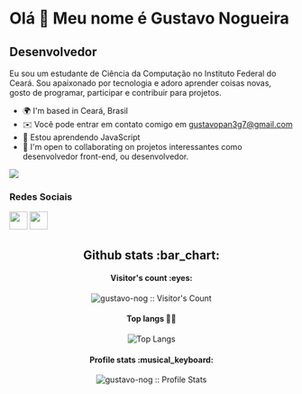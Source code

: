 Olá 👋 Meu nome é Gustavo Nogueira
==================================

Desenvolvedor
-------------

Eu sou um estudante de Ciência da Computação no Instituto Federal do Ceará. Sou apaixonado por tecnologia e adoro aprender coisas novas, gosto de programar, participar e contribuir para projetos.

* 🌍  I'm based in Ceará, Brasil
* ✉️ Você pode entrar em contato comigo em [gustavopan3g7@gmail.com](mailto:gustavopan3g7@gmail.com)
* 🧠 Estou aprendendo JavaScript
* 🤝  I'm open to collaborating on projetos interessantes como desenvolvedor front-end, ou desenvolvedor.

<a href="https://www.github.com/gustavo-nog" target="_blank" rel="noreferrer"><img
src="https://img.shields.io/github/followers/gustavo-nog?logo=github&style=for-the-badge&color=0891b2&labelColor=1c1917" /></a>

### Redes Sociais

<p align="left"> <a href="https://www.github.com/gustavo-nog" target="_blank" rel="noreferrer"><img src="https://raw.githubusercontent.com/danielcranney/readme-generator/main/public/icons/socials/github.svg" width="32" height="32" /></a>
<a href="https://www.linkedin.com/in/gustavo-alves-nogueira/" target="_blank" rel="noreferrer"><img src="https://raw.githubusercontent.com/danielcranney/readme-generator/main/public/icons/socials/linkedin.svg" width="32" height="32" /></a></p>

<h2 align="center">Github stats :bar_chart:</h2>

<h4 align="center">Visitor's count :eyes:</h4>

<p align="center"><img src="https://profile-counter.glitch.me/gustavo-nog/count.svg" alt="gustavo-nog :: Visitor's Count" /></p>

<h4 align="center">Top langs 👨‍💻</h4>

<p align="center"><img src="https://github-readme-stats.vercel.app/api/top-langs/?username=Gustavo-Nog&theme=tokyonight&layout=compact" alt="Top Langs" /></p>

<h4 align="center">Profile stats :musical_keyboard:</h4>

<p align="center"><img src="https://github-readme-stats.vercel.app/api?username=gustavo-nog&show_icons=true&theme=highcontrast" alt="gustavo-nog :: Profile Stats" /></p>
